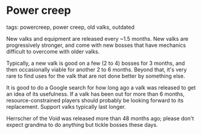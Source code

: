 # Power creep
tags: powercreep, power creep, old valks, outdated

New valks and equipment are released every ~1.5 months. New valks are progressively stronger, and come with new bosses that have mechanics difficult to overcome with older valks.

Typically, a new valk is good on a few (2 to 4) bosses for 3 months, and then occasionally viable for another 2 to 6 months. Beyond that, it's very rare to find uses for the valk that are not done better by something else.

It is good to do a Google search for how long ago a valk was released to get an idea of its usefulness. If a valk has been out for more than 6 months, resource-constrained players should probably be looking forward to its replacement. Support valks typically last longer.

Herrscher of the Void was released more than 48 months ago; please don't expect grandma to do anything but tickle bosses these days.